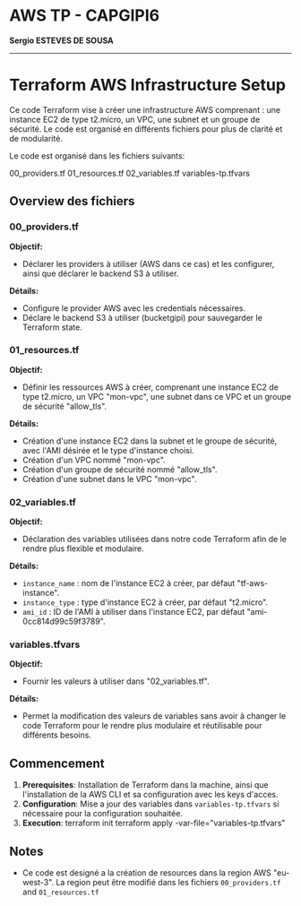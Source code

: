 # AWS TP - CAPGIPI6
**Sergio ESTEVES DE SOUSA**

---

# Terraform AWS Infrastructure Setup

Ce code Terraform vise à créer une infrastructure AWS comprenant : une instance EC2 de type t2.micro, un VPC, une subnet et un groupe de sécurité. Le code est organisé en différents fichiers pour plus de clarité et de modularité.

Le code est organisé dans les fichiers suivants:

00_providers.tf
01_resources.tf
02_variables.tf
variables-tp.tfvars

## Overview des fichiers

### 00_providers.tf

**Objectif:**
- Déclarer les providers à utiliser (AWS dans ce cas) et les configurer, ainsi que déclarer le backend S3 à utiliser.

**Détails:**
- Configure le provider AWS avec les credentials nécessaires.
- Déclare le backend S3 à utiliser (bucketgipi) pour sauvegarder le Terraform state.

### 01_resources.tf

**Objectif:**
- Définir les ressources AWS à créer, comprenant une instance EC2 de type t2.micro, un VPC "mon-vpc", une subnet dans ce VPC et un groupe de sécurité "allow_tls".

**Détails:**
- Création d'une instance EC2 dans la subnet et le groupe de sécurité, avec l'AMI désirée et le type d'instance choisi.
- Création d'un VPC nommé "mon-vpc".
- Création d'un groupe de sécurité nommé "allow_tls".
- Création d'une subnet dans le VPC "mon-vpc".

### 02_variables.tf

**Objectif:**
- Déclaration des variables utilisées dans notre code Terraform afin de le rendre plus flexible et modulaire.

**Détails:**
- `instance_name` : nom de l'instance EC2 à créer, par défaut "tf-aws-instance".
- `instance_type` : type d'instance EC2 à créer, par défaut "t2.micro".
- `ami_id` : ID de l'AMI à utiliser dans l'instance EC2, par défaut "ami-0cc814d99c59f3789".

### variables.tfvars

**Objectif:**
- Fournir les valeurs à utiliser dans "02_variables.tf".

**Détails:**
- Permet la modification des valeurs de variables sans avoir à changer le code Terraform pour le rendre plus modulaire et réutilisable pour différents besoins.

## Commencement

1. **Prerequisites**: Installation de Terraform dans la machine, ainsi que l'installation de la AWS CLI et sa configuration avec les keys d'acces.
2. **Configuration**: Mise a jour des variables dans `variables-tp.tfvars` si nécessaire pour la configuration souhaitée.
3. **Execution**:
    terraform init
    terraform apply -var-file="variables-tp.tfvars"

## Notes

- Ce code est designé a la création de resources dans la region AWS "eu-west-3". La region peut être modifié dans les fichiers `00_providers.tf` and `01_resources.tf`

